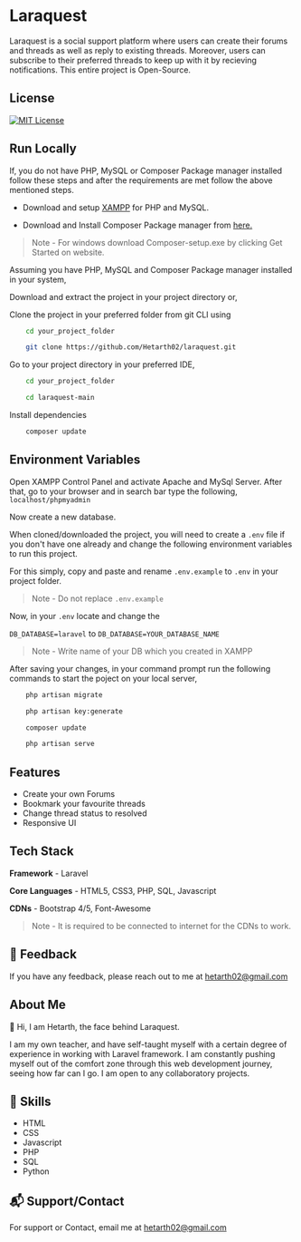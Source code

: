 # Laraquest

Laraquest is a social support platform where users can create their forums and threads as well as reply to existing threads. Moreover, users can subscribe to their preferred threads to keep up with it by recieving notifications. This entire project is Open-Source.

## License

[![MIT License](https://img.shields.io/badge/License-MIT-red?style=for-the-badge)](https://opensource.org/licenses/MIT)

## Run Locally

If, you do not have PHP, MySQL or Composer Package manager installed follow these steps and after the requirements are met follow the above mentioned steps.

- Download and setup [XAMPP](https://www.apachefriends.org/index.html) for PHP and MySQL.

- Download and Install Composer Package manager from [here.](https://getcomposer.org/)

> Note - For windows download Composer-setup.exe by clicking Get Started on website.

Assuming you have PHP, MySQL and Composer Package manager installed in your system,

Download and extract the project in your project directory or,

Clone the project in your preferred folder from git CLI using

```bash
    cd your_project_folder
```
```bash
    git clone https://github.com/Hetarth02/laraquest.git
```

Go to your project directory in your preferred IDE,

```bash
    cd your_project_folder
```
```bash
    cd laraquest-main
```

Install dependencies

```bash
    composer update
```
## Environment Variables

Open XAMPP Control Panel and activate Apache and MySql Server. After that, go to your browser and in search bar type the following, ```localhost/phpmyadmin```

Now create a new database.

When cloned/downloaded the project, you will need to create a `.env` file if you don't have one already and change the following environment variables to run this project.

For this simply, copy and paste and rename `.env.example` to `.env` in your project folder.

> Note - Do not replace `.env.example`

Now, in your `.env` locate and change the

`DB_DATABASE=laravel` to `DB_DATABASE=YOUR_DATABASE_NAME`
> Note - Write name of your DB which you created in XAMPP

After saving your changes, in your command prompt run the following commands to start the poject on your local server,

```bash
    php artisan migrate
```
```bash
    php artisan key:generate
```
```bash
    composer update
```
```bash
    php artisan serve
```
## Features

- Create your own Forums
- Bookmark your favourite threads
- Change thread status to resolved
- Responsive UI

## Tech Stack

**Framework** - Laravel

**Core Languages** - HTML5, CSS3, PHP, SQL, Javascript

**CDNs** - Bootstrap 4/5, Font-Awesome

> Note - It is required to be connected to internet for the CDNs to work.
  
## :memo: Feedback

If you have any feedback, please reach out to me at hetarth02@gmail.com

## About Me

:wave: Hi, I am Hetarth, the face behind Laraquest.

I am my own teacher, and have self-taught myself with a certain degree of experience in working with Laravel framework. I am constantly pushing myself out of the comfort zone through this web development journey, seeing how far can I go. I am open to any collaboratory projects.
  
## 🚀 Skills

- HTML
- CSS
- Javascript
- PHP
- SQL
- Python
  
## :mailbox_with_mail: Support/Contact

For support or Contact, email me at hetarth02@gmail.com